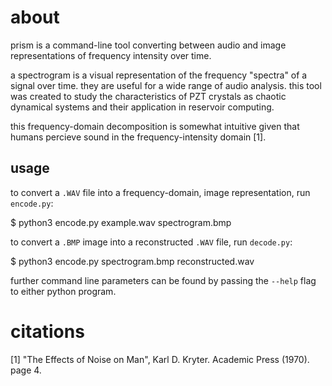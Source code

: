 # about

prism is a command-line tool converting between audio and image representations of frequency intensity over time.

a spectrogram is a visual representation of the frequency "spectra" of a signal over time. they are useful for a wide range of audio analysis. this tool was created to study the characteristics of PZT crystals as chaotic dynamical systems and their application in reservoir computing.

this frequency-domain decomposition is somewhat intuitive given that humans percieve sound in the frequency-intensity domain [1]. 

## usage

to convert a `.WAV` file into a frequency-domain, image representation, run `encode.py`:

$ python3 encode.py example.wav spectrogram.bmp

to convert a `.BMP` image into a reconstructed `.WAV` file, run `decode.py`:

$ python3 encode.py spectrogram.bmp reconstructed.wav

further command line parameters can be found by passing the `--help` flag to either python program.

# citations

[1] "The Effects of Noise on Man", Karl D. Kryter. Academic Press (1970). page 4.